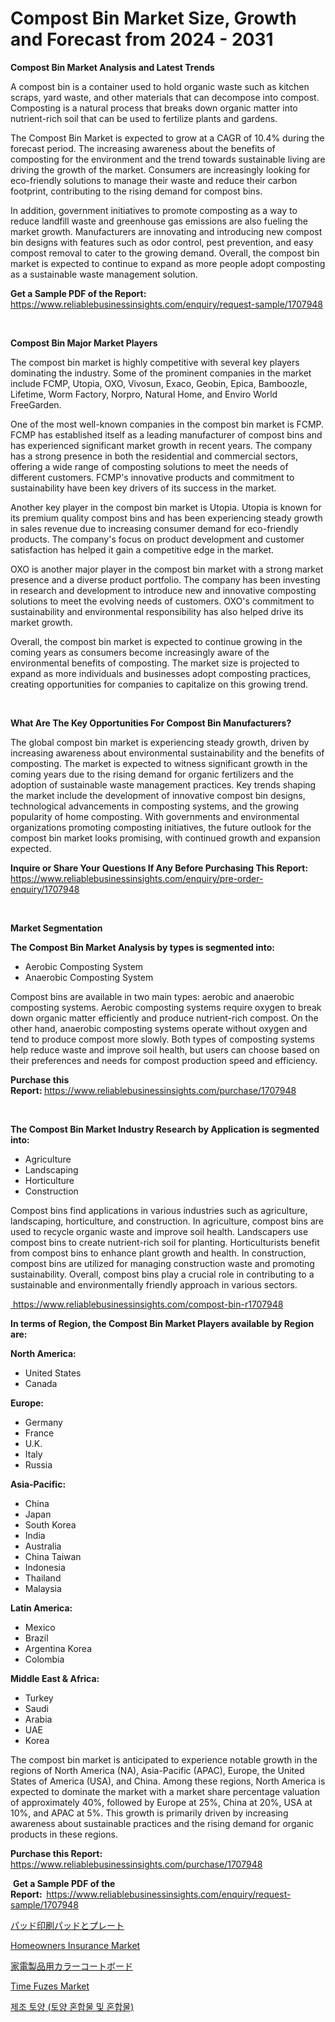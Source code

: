 <p><h1>Compost Bin Market Size, Growth and Forecast from 2024 - 2031</h1></p><p><strong>Compost Bin Market Analysis and Latest Trends</strong></p>
<p><p>A compost bin is a container used to hold organic waste such as kitchen scraps, yard waste, and other materials that can decompose into compost. Composting is a natural process that breaks down organic matter into nutrient-rich soil that can be used to fertilize plants and gardens.</p><p>The Compost Bin Market is expected to grow at a CAGR of 10.4% during the forecast period. The increasing awareness about the benefits of composting for the environment and the trend towards sustainable living are driving the growth of the market. Consumers are increasingly looking for eco-friendly solutions to manage their waste and reduce their carbon footprint, contributing to the rising demand for compost bins.</p><p>In addition, government initiatives to promote composting as a way to reduce landfill waste and greenhouse gas emissions are also fueling the market growth. Manufacturers are innovating and introducing new compost bin designs with features such as odor control, pest prevention, and easy compost removal to cater to the growing demand. Overall, the compost bin market is expected to continue to expand as more people adopt composting as a sustainable waste management solution.</p></p>
<p><strong>Get a Sample PDF of the Report:&nbsp;</strong> <a href="https://www.reliablebusinessinsights.com/enquiry/request-sample/1707948">https://www.reliablebusinessinsights.com/enquiry/request-sample/1707948</a></p>
<p>&nbsp;</p>
<p><strong>Compost Bin Major Market Players</strong></p>
<p><p>The compost bin market is highly competitive with several key players dominating the industry. Some of the prominent companies in the market include FCMP, Utopia, OXO, Vivosun, Exaco, Geobin, Epica, Bamboozle, Lifetime, Worm Factory, Norpro, Natural Home, and Enviro World FreeGarden.</p><p>One of the most well-known companies in the compost bin market is FCMP. FCMP has established itself as a leading manufacturer of compost bins and has experienced significant market growth in recent years. The company has a strong presence in both the residential and commercial sectors, offering a wide range of composting solutions to meet the needs of different customers. FCMP's innovative products and commitment to sustainability have been key drivers of its success in the market.</p><p>Another key player in the compost bin market is Utopia. Utopia is known for its premium quality compost bins and has been experiencing steady growth in sales revenue due to increasing consumer demand for eco-friendly products. The company's focus on product development and customer satisfaction has helped it gain a competitive edge in the market.</p><p>OXO is another major player in the compost bin market with a strong market presence and a diverse product portfolio. The company has been investing in research and development to introduce new and innovative composting solutions to meet the evolving needs of customers. OXO's commitment to sustainability and environmental responsibility has also helped drive its market growth.</p><p>Overall, the compost bin market is expected to continue growing in the coming years as consumers become increasingly aware of the environmental benefits of composting. The market size is projected to expand as more individuals and businesses adopt composting practices, creating opportunities for companies to capitalize on this growing trend.</p></p>
<p>&nbsp;</p>
<p><strong>What Are The Key Opportunities For Compost Bin Manufacturers?</strong></p>
<p><p>The global compost bin market is experiencing steady growth, driven by increasing awareness about environmental sustainability and the benefits of composting. The market is expected to witness significant growth in the coming years due to the rising demand for organic fertilizers and the adoption of sustainable waste management practices. Key trends shaping the market include the development of innovative compost bin designs, technological advancements in composting systems, and the growing popularity of home composting. With governments and environmental organizations promoting composting initiatives, the future outlook for the compost bin market looks promising, with continued growth and expansion expected.</p></p>
<p><strong>Inquire or Share Your Questions If Any Before Purchasing This Report:</strong> <a href="https://www.reliablebusinessinsights.com/enquiry/pre-order-enquiry/1707948">https://www.reliablebusinessinsights.com/enquiry/pre-order-enquiry/1707948</a></p>
<p>&nbsp;</p>
<p><strong>Market Segmentation</strong></p>
<p><strong>The Compost Bin Market Analysis by types is segmented into:</strong></p>
<p><ul><li>Aerobic Composting System</li><li>Anaerobic Composting System</li></ul></p>
<p><p>Compost bins are available in two main types: aerobic and anaerobic composting systems. Aerobic composting systems require oxygen to break down organic matter efficiently and produce nutrient-rich compost. On the other hand, anaerobic composting systems operate without oxygen and tend to produce compost more slowly. Both types of composting systems help reduce waste and improve soil health, but users can choose based on their preferences and needs for compost production speed and efficiency.</p></p>
<p><strong>Purchase this Report:&nbsp;</strong><a href="https://www.reliablebusinessinsights.com/purchase/1707948">https://www.reliablebusinessinsights.com/purchase/1707948</a></p>
<p>&nbsp;</p>
<p><strong>The Compost Bin Market Industry Research by Application is segmented into:</strong></p>
<p><ul><li>Agriculture</li><li>Landscaping</li><li>Horticulture</li><li>Construction</li></ul></p>
<p><p>Compost bins find applications in various industries such as agriculture, landscaping, horticulture, and construction. In agriculture, compost bins are used to recycle organic waste and improve soil health. Landscapers use compost bins to create nutrient-rich soil for planting. Horticulturists benefit from compost bins to enhance plant growth and health. In construction, compost bins are utilized for managing construction waste and promoting sustainability. Overall, compost bins play a crucial role in contributing to a sustainable and environmentally friendly approach in various sectors.</p></p>
<p><a href="https://www.reliablebusinessinsights.com/compost-bin-r1707948">&nbsp;https://www.reliablebusinessinsights.com/compost-bin-r1707948</a></p>
<p><strong>In terms of Region, the Compost Bin Market Players available by Region are:</strong></p>
<p>
    <p> <strong> North America: </strong>
        <ul>
            <li>United States</li>
            <li>Canada</li>
        </ul>
        </p> 
    <p> <strong> Europe: </strong>
        <ul>
            <li>Germany</li>
            <li>France</li>
            <li>U.K.</li>
            <li>Italy</li>
            <li>Russia</li>
        </ul>
        </p> 
    <p> <strong> Asia-Pacific: </strong>
        <ul>
            <li>China</li>
            <li>Japan</li>
            <li>South Korea</li>
            <li>India</li>
            <li>Australia</li>
            <li>China Taiwan</li>
            <li>Indonesia</li>
            <li>Thailand</li>
            <li>Malaysia</li>
        </ul>
        </p> 
    <p> <strong> Latin America: </strong>
        <ul>
            <li>Mexico</li>
            <li>Brazil</li>
            <li>Argentina Korea</li>
            <li>Colombia</li>
        </ul>
        </p> 
    <p> <strong> Middle East & Africa: </strong>
        <ul>
            <li>Turkey</li>
            <li>Saudi</li>
            <li>Arabia</li>
            <li>UAE</li>
            <li>Korea</li>
        </ul>
    </p>
    </p>
<p><p>The compost bin market is anticipated to experience notable growth in the regions of North America (NA), Asia-Pacific (APAC), Europe, the United States of America (USA), and China. Among these regions, North America is expected to dominate the market with a market share percentage valuation of approximately 40%, followed by Europe at 25%, China at 20%, USA at 10%, and APAC at 5%. This growth is primarily driven by increasing awareness about sustainable practices and the rising demand for organic products in these regions.</p></p>
<p><strong>Purchase this Report: </strong><a href="https://www.reliablebusinessinsights.com/purchase/1707948">https://www.reliablebusinessinsights.com/purchase/1707948</a></p>
<p>&nbsp;<strong>Get a Sample PDF of the Report:&nbsp;&nbsp;</strong><a href="https://www.reliablebusinessinsights.com/enquiry/request-sample/1707948">https://www.reliablebusinessinsights.com/enquiry/request-sample/1707948</a></p>
<p><strong></strong></p>
<p><p><a href="https://github.com/deonnorth8/Market-Research-Report-List-1/blob/main/6079452103541.md">パッド印刷パッドとプレート</a></p><p><a href="https://github.com/changoleonlaverguenzanoexiste/Market-Research-Report-List-3/blob/main/homeowners-insurance-market.md">Homeowners Insurance Market</a></p><p><a href="https://github.com/Sophiaard2003/Market-Research-Report-List-1/blob/main/4184959103540.md">家電製品用カラーコートボード</a></p><p><a href="https://issuu.com/reportprime-2/docs/time-fuzes-market-size-2030.pptx">Time Fuzes Market</a></p><p><a href="https://github.com/iansanftyord09878/Market-Research-Report-List-2/blob/main/633802197007.md">제조 토양 (토양 혼합물 및 혼합물)</a></p></p>